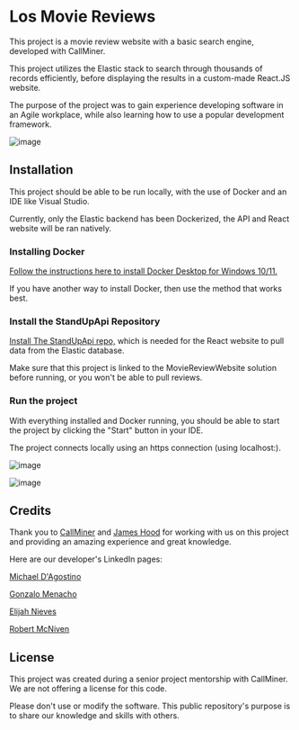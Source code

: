 # Los Movie Reviews

This project is a movie review website with a basic search engine, developed with CallMiner. 

This project utilizes the Elastic stack to search through thousands of records efficiently, before displaying the results in a custom-made React.JS website. 

The purpose of the project was to gain experience developing software in an Agile workplace, while also learning how to use a popular development framework.

![image](https://github.com/mdagostino00/MovieReviewWebsite/assets/80493791/bc6b09b9-4793-475f-b3cd-71869940f690)


## Installation

This project should be able to be run locally, with the use of Docker and an IDE like Visual Studio.

Currently, only the Elastic backend has been Dockerized, the API and React website will be ran natively.

### Installing Docker

[Follow the instructions here to install Docker Desktop for Windows 10/11.](https://github.com/GonzaloMenacho/StandUpApi/blob/master/docker/README.md)

If you have another way to install Docker, then use the method that works best.

### Install the StandUpApi Repository

[Install The StandUpApi repo,](https://github.com/GonzaloMenacho/StandUpApi) which is needed for the React website to pull data from the Elastic database.

Make sure that this project is linked to the MovieReviewWebsite solution before running, or you won't be able to pull reviews.

### Run the project

With everything installed and Docker running, you should be able to start the project by clicking the "Start" button in your IDE.

The project connects locally using an https connection (using localhost:<port>).

![image](https://github.com/mdagostino00/MovieReviewWebsite/assets/80493791/ed732f8e-e3c6-48ff-b2b3-b5b029c13e76)

![image](https://github.com/mdagostino00/MovieReviewWebsite/assets/80493791/f2a2fdc5-ff49-4e01-ba24-35c0f03c3bd8)


## Credits

Thank you to [CallMiner](https://callminer.com/) and [James Hood](https://www.linkedin.com/in/jamesrhood/) for working with us on this project and providing an amazing experience and great knowledge.

Here are our developer's LinkedIn pages:

[Michael D'Agostino](https://www.linkedin.com/in/mdagostino00/)

[Gonzalo Menacho](https://www.linkedin.com/in/gonzalo-menacho/)

[Elijah Nieves](https://www.linkedin.com/in/elijah-nieves/)

[Robert McNiven](https://www.linkedin.com/in/robertmcniven/)

## License

This project was created during a senior project mentorship with CallMiner. We are not offering a license for this code.

Please don't use or modify the software. This public repository's purpose is to share our knowledge and skills with others.
